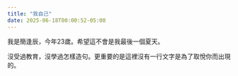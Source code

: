 ```yaml
---
title: "我自己"
date: 2025-06-18T00:00:52-05:00
---
```


我是簡逢辰，今年23歲。希望這不會是我最後一個夏天。

沒受過教育，沒學過怎樣造句。更重要的是這裡沒有一行文字是為了取悅你而出現的。
